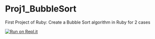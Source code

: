 # Proj1_BubbleSort
First Project of Ruby: Create a Bubble Sort algorithm in Ruby for 2 cases

[![Run on Repl.it](https://repl.it/badge/github/Elbie-em/Proj1_BubbleSort)](https://repl.it/github/Elbie-em/Proj1_BubbleSort)